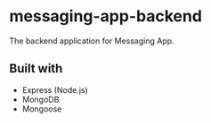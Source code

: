 # messaging-app-backend

The backend application for Messaging App.

## Built with 

-   Express (Node.js)
-   MongoDB
-   Mongoose
